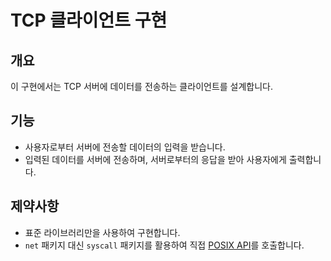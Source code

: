 # TCP 클라이언트 구현

## 개요

이 구현에서는 TCP 서버에 데이터를 전송하는 클라이언트를 설계합니다.

## 기능

- 사용자로부터 서버에 전송할 데이터의 입력을 받습니다.
- 입력된 데이터를 서버에 전송하며, 서버로부터의 응답을 받아 사용자에게 출력합니다.

## 제약사항

- 표준 라이브러리만을 사용하여 구현합니다.
- `net` 패키지 대신 `syscall` 패키지를 활용하여 직접 [POSIX API](https://docs.oracle.com/cd/E19048-01/chorus5/806-6897/auto1/index.html)를 호출합니다.